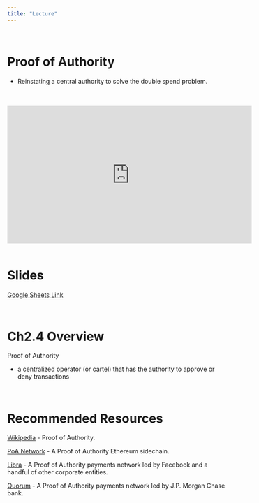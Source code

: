 ```yaml
---
title: "Lecture"
---
```


<br />

# Proof of Authority
- Reinstating a central authority to solve the double spend problem.

<br />
<br />
<iframe 
	width="560" 
	height="315" 
	src="https://www.youtube-nocookie.com/embed/Mj10HSEM5_8"
	frameborder="0" 
	allow="accelerometer; autoplay; encrypted-media; gyroscope; picture-in-picture" 
	allowfullscreen>
</iframe>
<br />
<br />


# Slides

[Google Sheets Link](https://docs.google.com/presentation/d/1H37bKXT1eTs2XEpT16UXfCYc0fys3SY-o8foogV1IVM/edit#slide=id.g4023786b63_0_0)

<br />

# Ch2.4 Overview 

Proof of Authority
- a centralized operator (or cartel) that has the authority to approve or deny transactions

<br />

# Recommended Resources

[Wikipedia](https://en.wikipedia.org/wiki/Proof_of_authority) - Proof of Authority.

[PoA Network](https://poa.network/) - A Proof of Authority Ethereum sidechain.

[Libra](https://libra.org/) - A Proof of Authority payments network led by Facebook and a handful of other corporate entities.

[Quorum](https://www.goquorum.com/) - A Proof of Authority payments network led by J.P. Morgan Chase bank.

<br />

